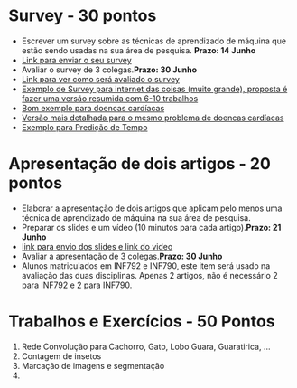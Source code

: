 # Survey - 30 pontos

* Escrever um survey sobre as técnicas de aprendizado de máquina que estão sendo usadas na sua área de pesquisa. **Prazo: 14 Junho**
* [Link para enviar o seu survey](https://forms.gle/bv6PinW1QpiigJo86)
* Avaliar o survey de 3 colegas.**Prazo: 30 Junho**
* [Link para ver como será avaliado o survey](https://forms.gle/9Cdm8CZWidKq2CFY6)
* [Exemplo de Survey para internet das coisas (muito grande), proposta é fazer uma versão resumida com 6-10 trabalhos](https://www.sciencedirect.com/science/article/pii/S235286481730247X)
* [Bom exemplo para doencas cardíacas](https://www.researchgate.net/profile/V-V-Ramalingam/publication/325116774_Heart_disease_prediction_using_machine_learning_techniques_A_survey/links/5d48560a299bf1995b68266f/Heart-disease-prediction-using-machine-learning-techniques-A-survey.pdf)
* [Versão mais detalhada para o mesmo problema de doencas cardíacas](https://dl.acm.org/doi/abs/10.1145/3318299.3318343?casa_token=91bJshT3se0AAAAA%3AohsxP5sZ0XnjEIApZJB7jO4Irt-rgijI0jN2M_OASv-wSZxpfZkPrmVR4DOStvxb4Jypn2ZhDg-vCQ)
* [Exemplo para Predição de Tempo](https://ieeexplore.ieee.org/stamp/stamp.jsp?arnumber=8819643&casa_token=4mL2mW-NzXwAAAAA:CcKh6HInSUJ3Gjnb1i7altZhdLvKZBkq3jUex3Dk_RkWCRJvCN7FXfOMVq4sSbc5jrepQZayd6s&tag=1)



# Apresentação de dois artigos - 20 pontos

* Elaborar a apresentação de dois artigos que aplicam pelo menos uma técnica de aprendizado de máquina na sua área de pesquisa.
* Preparar os slides e um vídeo (10 minutos para cada artigo).**Prazo: 21 Junho**
* [link para envio dos slides e link do video](https://forms.gle/rUdnDvUpSgNtasxS9)
* Avaliar a apresentação de 3 colegas.**Prazo: 30 Junho**
* Alunos matriculados em INF792 e INF790, este item será usado na avaliação das duas disciplinas. Apenas 2 artigos, não é necessário 2 para INF792 e 2 para INF790.


# Trabalhos e Exercícios  - 50 Pontos

1. Rede Convolução para Cachorro, Gato, Lobo Guara, Guaratirica, ...
2. Contagem de insetos
3. Marcação de imagens e segmentação
4. 


